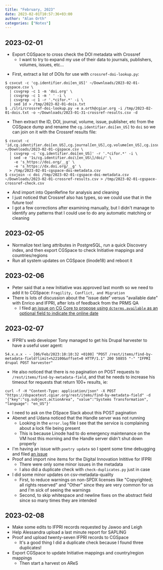 ```yaml
---
title: "February, 2023"
date: 2023-02-01T10:57:36+03:00
author: "Alan Orth"
categories: ["Notes"]
---
```


## 2023-02-01

- Export CGSpace to cross check the DOI metadata with Crossref
  - I want to try to expand my use of their data to journals, publishers, volumes, issues, etc...

<!--more-->

- First, extract a list of DOIs for use with `crossref-doi-lookup.py`:

```console
$ csvcut -c 'cg.identifier.doi[en_US]' ~/Downloads/2023-02-01-cgspace.csv \
  | csvgrep -c 1 -m 'doi.org' \
  | csvgrep -c 1 -m ' ' -i \
  | csvgrep -c 1 -r '.*cifor.*' -i \
  | sed 1d > /tmp/2023-02-01-dois.txt
$ ./ilri/crossref-doi-lookup.py -e a.orth@cgiar.org -i /tmp/2023-02-01-dois.txt -o ~/Downloads/2023-01-31-crossref-results.csv -d
```

- Then extract the ID, DOI, journal, volume, issue, publisher, etc from the CGSpace dump and rename the `cg.identifier.doi[en_US]` to `doi` so we can join on it with the Crossref results file:

```console
$ csvcut -c 'id,cg.identifier.doi[en_US],cg.journal[en_US],cg.volume[en_US],cg.issue[en_US],dcterms.publisher[en_US],cg.number[en_US],dcterms.license[en_US]' ~/Downloads/2023-02-01-cgspace.csv \
  | csvgrep -c 'cg.identifier.doi[en_US]' -r '.*cifor.*' -i \
  | sed -e '1s/cg.identifier.doi\[en_US\]/doi/' \
    -e 's_https://doi.org/__g' \
    -e 's_https://dx.doi.org/__g' \
  > /tmp/2023-02-01-cgspace-doi-metadata.csv
$ csvjoin -c doi /tmp/2023-02-01-cgspace-doi-metadata.csv ~/Downloads/2023-02-01-crossref-results.csv > /tmp/2023-02-01-cgspace-crossref-check.csv
```

- And import into OpenRefine for analysis and cleaning
- I just noticed that Crossref also has types, so we could use that in the future too!
- I got a few corrections after examining manually, but I didn't manage to identify any patterns that I could use to do any automatic matching or cleaning

## 2023-02-05

- Normalize text lang attributes in PostgreSQL, run a quick Discovery index, and then export CGSpace to check Initiative mappings and countries/regions
- Run all system updates on CGSpace (linode18) and reboot it

## 2023-02-06

- Peter said that a new Initiative was approved last month so we need to add it to CGSpace: `Fragility, Conflict, and Migration`
- There is lots of discussion about the "issue date" versus "available date" with Enrico and IFPRI, after lots of feedback from the PRMS QA
  - I filed [an issue on CG Core to propose using `dcterms.available` as an optional field to indicate the online date](https://github.com/AgriculturalSemantics/cg-core/issues/43)


## 2023-02-07

- IFPRI's web developer Tony managed to get his Drupal harvester to have a useful user agent:

```console
54.x.x.x - - [06/Feb/2023:10:10:32 +0100] "POST /rest/items/find-by-metadata-field?limit=%22100&offset=0 HTTP/1.1" 200 58855 "-" "IFPRI drupal POST harvester"
```

- He also noticed that there is no pagination on POST requests to `/rest/items/find-by-metadata-field`, and that he needs to increase his timeout for requests that return 100+ results, ie:


```console
curl -f -H "Content-Type: application/json" -X POST "https://dspacetest.cgiar.org/rest/items/find-by-metadata-field" -d '{"key":"cg.subject.actionArea", "value":"Systems Transformation", "language": "en_US"}'
```

- I need to ask on the DSpace Slack about this POST pagination
- Abenet and Udana noticed that the Handle server was not running
  - Looking in the `error.log` file I see that the service is complaining about a lock file being present
  - This is because Linode had to do emergency maintenance on the VM host this morning and the Handle server didn't shut down properly
- I'm having an issue with `poetry update` so I spent some time debugging and filed [an issue](https://github.com/python-poetry/poetry/issues/7482)
- Proof and import nine items for the Digital Innovation Inititive for IFPRI
  - There were only some minor issues in the metadata
  - I also did a duplicate check with `check-duplicates.py` just in case
- I did some minor updates on csv-metadata-quality
  - First, to reduce warnings on non-SPDX licenses like "Copyrighted; all rights reserved" and "Other" since they are very common for us and I'm sick of seeing the warnings
  - Second, to skip whitespace and newline fixes on the abstract field since so many times they are intended

## 2023-02-08

- Make some edits to IFPRI records requested by Jawoo and Leigh
- Help Alessandra upload a last minute report for SAPLING
- Proof and upload twenty-seven IFPRI records to CGSpace
  - It's a good thing I did a duplicate check because I found three duplicates!
- Export CGSpace to update Initiative mappings and country/region mappings
  - Then start a harvest on AReS

<!-- vim: set sw=2 ts=2: -->

